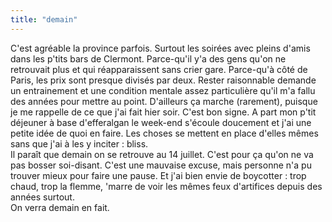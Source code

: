```yaml
---
title: "demain"
---
```


C'est agréable la province parfois. Surtout les soirées avec pleins d'amis
dans les p'tits bars de Clermont. Parce-qu'il y'a des gens qu'on ne retrouvait
plus et qui réapparaissent sans crier gare. Parce-qu'à côté de Paris, les prix
sont presque divisés par deux. Rester raisonnable demande un entrainement et
une condition mentale assez particulière qu'il m'a fallu des années pour
mettre au point. D'ailleurs ça marche (rarement), puisque je me rappelle de ce
que j'ai fait hier soir. C'est bon signe. A part mon p'tit déjeuner à base
d'efferalgan le week-end s'écoule doucement et j'ai une petite idée de quoi en
faire. Les choses se mettent en place d'elles mêmes sans que j'ai à les y
inciter : bliss.  
Il paraît que demain on se retrouve au 14 juillet. C'est pour ça qu'on ne va
pas bosser soi-disant. C'est une mauvaise excuse, mais personne n'a pu trouver
mieux pour faire une pause. Et j'ai bien envie de boycotter : trop chaud, trop
la flemme, 'marre de voir les mêmes feux d'artifices depuis des années
surtout.  
On verra demain en fait.

